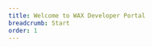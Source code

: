 ```yaml
---
title: Welcome to WAX Developer Portal
breadcrumb: Start
order: 1
---
```


<ContentColumns :ltr="false">
  <template v-slot:first>
    <ImageWithAspect src="/assets/images/front-cube.png" />
  </template>
  <template v-slot:second>
    <div>
      <h1>WAX Developer Portal</h1>
      <p>The Worldwide Asset eXchange™ (WAX) is a purpose-built blockchain and protocol token designed to make e-commerce transactions faster, easier, and safer for everyone. WAX makes building and deploying high-performance, secure dApps easy. Here you’ll find Quickstarts, sample code, API reference guides, and all of the developer tools you need to set up a local WAX environment and write your smart contracts.</p>
    </div>
  </template>
</ContentColumns>

<ContentLinks>
  <template v-slot:content>
    <h1>Start here</h1>
    <p>Discover the features of WAX Blockhain technology and its ecosystem.</p>
  </template>
  <template v-slot:items>
    <ContentLinkItem href="./wax-cloud-wallet" text="Learn about Wax Cloud Wallet" />
    <ContentLinkItem href="#" text="Complete our Docker Quickstart" />
    <ContentLinkItem href="#" text="Download WAX Blockchain source code and samples using the WAX Blockchain Setup guide" />
    <ContentLinkItem href="#" text="Learn about the WAX Contract Development Toolkit WAX-CDT" />
    <ContentLinkItem href="#" text="Set Up a Local dApp Environment" />
  </template>
</ContentLinks>

<ContentLinks>
  <template v-slot:content>
    <h1>Build a dApp</h1>
    <p>Once you’ve set up your development environment, these tutorials can help you launch the next great dApp on WAX</p>
  </template>
  <template v-slot:items>
    <ContentLinkItem href="./wax-cloud-wallet" text="Learn about Wax Cloud Wallet" />
    <ContentLinkItem href="#" text="Complete our Docker Quickstart" />
    <ContentLinkItem href="#" text="Download WAX Blockchain source code and samples using the WAX Blockchain Setup guide" />
    <ContentLinkItem href="#" text="Learn about the WAX Contract Development Toolkit WAX-CDT" />
    <ContentLinkItem href="#" text="Set Up a Local dApp Environment" />
  </template>
</ContentLinks>

<ChildTableOfContents :max="2" title="More inside this section" />

